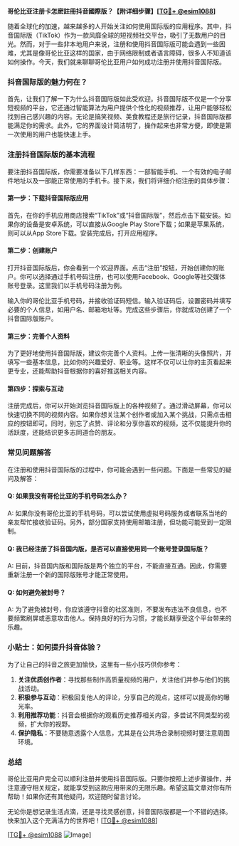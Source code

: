 **哥伦比亚注册卡怎麽註冊抖音國際版？【附详细步骤】[[TG💪+ @esim1088](https://t.me/s/esim1088)]**

随着全球化的加速，越来越多的人开始关注如何使用国际版的应用程序。其中，抖音国际版（TikTok）作为一款风靡全球的短视频社交平台，吸引了无数用户的目光。然而，对于一些非本地用户来说，注册和使用抖音国际版可能会遇到一些困难，尤其是像哥伦比亚这样的国家，由于网络限制或者语言障碍，很多人不知道该如何操作。今天，我们就来聊聊哥伦比亚用户如何成功注册并使用抖音国际版。

### 抖音国际版的魅力何在？

首先，让我们了解一下为什么抖音国际版如此受欢迎。抖音国际版不仅是一个分享短视频的平台，它还通过智能算法为用户提供个性化的视频推荐，让用户能够轻松找到自己感兴趣的内容。无论是搞笑视频、美食教程还是旅行记录，抖音国际版都能满足你的需求。此外，它的界面设计简洁明了，操作起来也非常方便，即使是第一次使用的用户也能快速上手。

### 注册抖音国际版的基本流程

要注册抖音国际版，你需要准备以下几样东西：一部智能手机、一个有效的电子邮件地址以及一部能正常使用的手机卡。接下来，我们将详细介绍注册的具体步骤：

#### 第一步：下载抖音国际版应用

首先，在你的手机应用商店搜索“TikTok”或“抖音国际版”，然后点击下载安装。如果你的设备是安卓系统，可以直接从Google Play Store下载；如果是苹果系统，则可以从App Store下载。安装完成后，打开应用程序。

#### 第二步：创建账户

打开抖音国际版后，你会看到一个欢迎界面。点击“注册”按钮，开始创建你的账户。你可以选择通过手机号码注册，也可以使用Facebook、Google等社交媒体账号登录。这里我们以手机号码注册为例。

输入你的哥伦比亚手机号码，并接收验证码短信。输入验证码后，设置密码并填写必要的个人信息，如用户名、邮箱地址等。完成这些步骤后，你就成功创建了一个抖音国际版账户。

#### 第三步：完善个人资料

为了更好地使用抖音国际版，建议你完善个人资料。上传一张清晰的头像照片，并填写一些基本信息，比如你的兴趣爱好、职业等。这样不仅可以让你的主页看起来更专业，还能帮助抖音根据你的喜好推送相关内容。

#### 第四步：探索与互动

注册完成后，你可以开始浏览抖音国际版上的各种视频了。通过滑动屏幕，你可以快速切换不同的视频内容。如果你想关注某个创作者或加入某个挑战，只需点击相应的按钮即可。同时，别忘了点赞、评论和分享你喜欢的视频，这不仅能提升你的活跃度，还能结识更多志同道合的朋友。

### 常见问题解答

在注册和使用抖音国际版的过程中，你可能会遇到一些问题。下面是一些常见的疑问及解答：

#### Q: 如果我没有哥伦比亚的手机号码怎么办？
A: 如果你没有哥伦比亚的手机号码，可以尝试使用虚拟号码服务或者联系当地的亲友帮忙接收验证码。另外，部分国家支持使用邮箱注册，但功能可能受到一定限制。

#### Q: 我已经注册了抖音国内版，是否可以直接使用同一个账号登录国际版？
A: 目前，抖音国内版和国际版是两个独立的平台，不能直接互通。因此，你需要重新注册一个新的国际版账号才能正常使用。

#### Q: 如何避免被封号？
A: 为了避免被封号，你应该遵守抖音的社区准则，不要发布违法不良信息，也不要频繁刷屏或恶意攻击他人。保持良好的行为习惯，才能长期享受这个平台带来的乐趣。

### 小贴士：如何提升抖音体验？

为了让自己的抖音之旅更加愉快，这里有一些小技巧供你参考：

1. **关注优质创作者**：寻找那些制作高质量视频的用户，关注他们并参与他们的挑战活动。
2. **积极参与互动**：积极回复他人的评论，分享自己的观点，这样可以提高你的曝光率。
3. **利用推荐功能**：抖音会根据你的观看历史推荐相关内容，多尝试不同类型的视频，扩大你的视野。
4. **保护隐私**：不要随意透露个人信息，尤其是在公共场合录制视频时要注意周围环境。

### 总结

哥伦比亚用户完全可以顺利注册并使用抖音国际版。只要你按照上述步骤操作，并注意遵守相关规定，就能享受到这款应用带来的无限乐趣。希望这篇文章对你有所帮助！如果你还有其他疑问，欢迎随时留言讨论。

无论你是想记录生活点滴，还是寻找灵感创意，抖音国际版都是一个不错的选择。快来加入这个充满活力的世界吧！[[TG💪+ @esim1088](https://t.me/s/esim1088)]

[[TG💪+ @esim1088](https://t.me/s/esim1088) ![Image](https://i.postimg.cc/4NQfJmqS/Snipaste-2025-05-13-00-14-12.png)]